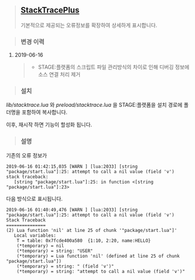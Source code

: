 > ## [StackTracePlus](https://github.com/ignacio/StackTracePlus)
> 기본적으로 제공되는 오류정보를 확장하여 상세하게 표시합니다.

> ### 변경 이력  
  1. 2019-06-16 
     > - STAGE:플랫폼의 스크립트 파일 관리방식의 차이로 인해 디버깅 정보에 소스 연결 처리 제거

> ### 설치
  *lib/stacktrace.lua* 와 *preload/stacktrace.lua* 을 STAGE:플랫폼을 설치 경로에 폴더명을 포함하여 복사합니다.
  
  이후, 재시작 하면 기능이 할성화 됩니다.

> ### 설명

기존의 오류 정보가 

 ```console
2019-06-16 01:42:15,035 [WARN ] [lua:2033] [string "package/start.lua"]:25: attempt to call a nil value (field 'v')
stack traceback:
	[string "package/start.lua"]:25: in function <[string "package/start.lua"]:23>
 ```
		
다음 방식으로 표시됩니다.

 ```console
2019-06-16 01:40:49,476 [WARN ] [lua:2033] [string "package/start.lua"]:25: attempt to call a nil value (field 'v')
Stack Traceback
===============
(2) Lua function 'nil' at line 25 of chunk '"package/start.lua"]'
	Local variables:
	 T = table: 0x7fcde400a580  {1:10, 2:20, name:HELLO}
	 (*temporary) = nil
	 (*temporary) = string: "USER"
	 (*temporary) = Lua function 'nil' (defined at line 25 of chunk "package/start.lua"])
	 (*temporary) = string: " (field 'v')"
	 (*temporary) = string: "attempt to call a nil value (field 'v')"
```
